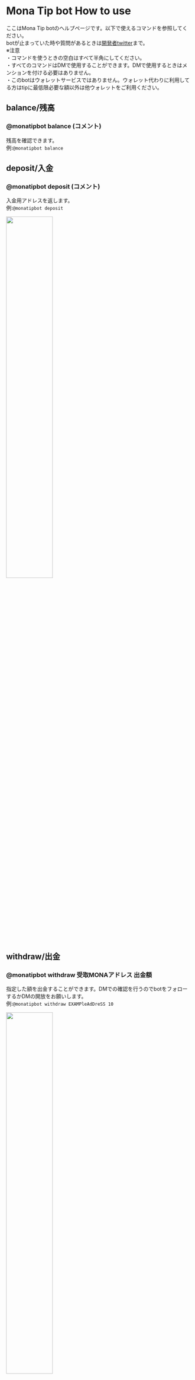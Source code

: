 # Mona Tip bot How to use

ここはMona Tip botのヘルプページです。以下で使えるコマンドを参照してください。  
botが止まっていた時や質問があるときは[開発者twitter](https://twitter.com/tra_sta)まで。  
※注意    
・コマンドを使うときの空白はすべて半角にしてください。  
・すべてのコマンドはDMで使用することができます。DMで使用するときはメンションを付ける必要はありません。  
・このbotはウォレットサービスではありません。ウォレット代わりに利用してる方はtipに最低限必要な額以外は他ウォレットをご利用ください。    

## balance/残高
### @monatipbot balance (コメント)
残高を確認できます。  
例:`@monatipbot balance`  



## deposit/入金  
### @monatipbot deposit (コメント)  
入金用アドレスを返します。  
例:`@monatipbot deposit`  

<img src="https://imgur.com/a/rP6TuZW.png" alt="" width="50%" height="50%">  

## withdraw/出金
### @monatipbot withdraw 受取MONAアドレス 出金額
指定した額を出金することができます。DMでの確認を行うのでbotをフォローするかDMの開放をお願いします。  
例:`@monatipbot withdraw EXAMPleAdDreSS 10`  

<img src="https://imgur.com/a/RLHVoPR.png" alt="" width="50%" height="50%">  

## withdrawall/全額出金
### @monatipbot withdrawall 受取MONAアドレス
botに預けている残高すべてを出金することができます。DMでの確認を行うのでbotをフォローするかDMの開放をお願いします。  
例:`@monatipbot withdrawall EXAMPleAdDreSS`    

## tip/send/投げ銭/送金
### @monatipbot send @twitterアカウント 送金額 (コメント)  
指定された額のMONAを相手に送ります。  
例:`@monatipbot tip @tra_sta 3.9 ありがとう！`  
### @monatipbot tip @monatipbot 投銭額  
で開発者に寄付できます。サーバー維持費に使うので是非投げ銭ください。 

<img src="https://imgur.com/a/rRuTDJs.png" alt="" width="50%" height="50%">  


## thanks
### @monatipbot send @￰twitterアカウント (コメント)
0.39MONAを相手に送ります。
例:`@monatipbot thanks @tra_sta yay!` 

